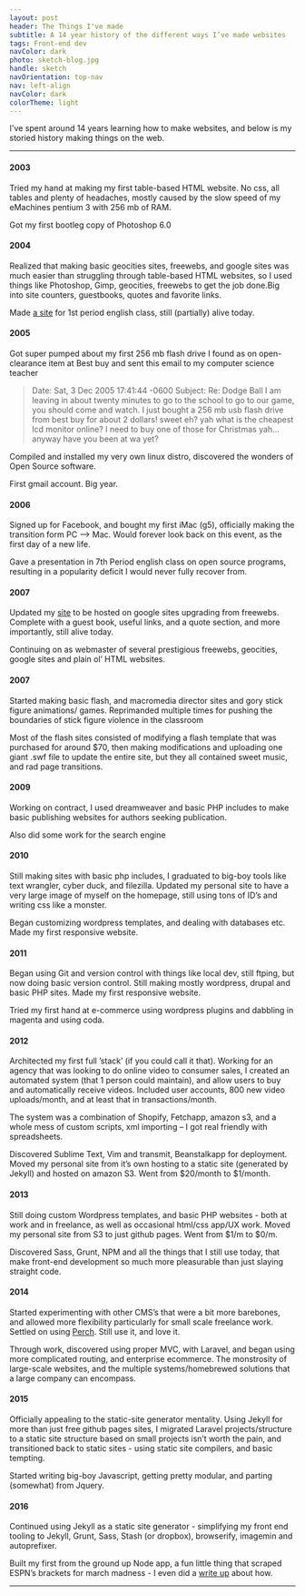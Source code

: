 ```yaml
---
layout: post
header: The Things I've made
subtitle: A 14 year history of the different ways I’ve made websites
tags: Front-end dev
navColor: dark
photo: sketch-blog.jpg
handle: sketch
navOrientation: top-nav
nav: left-align
navColor: dark
colorTheme: light
---
```


I've spent around 14 years learning how to make websites, and below is my storied history making things on the web.

---

<div class="history-content" markdown="1">

#### 2003
Tried my hand at making my first table-based HTML website. No css, all tables and plenty of headaches, mostly caused by the slow speed of my eMachines pentium 3 with 256 mb of RAM.

Got my first bootleg copy of Photoshop 6.0

#### 2004
Realized that making basic geocities sites, freewebs, and google sites was much easier than struggling through table-based HTML websites, so I used things like Photoshop, Gimp, geocities, freewebs to get the job done.Big into site counters, guestbooks, quotes and favorite links.

Made [a site](https://sites.google.com/site/1stperiodenglish/home) for 1st period english class, still (partially) alive today.

#### 2005
Got super pumped about my first 256 mb flash drive I found as on open-clearance item at Best buy and sent this email to my computer science teacher

>Date: Sat, 3 Dec 2005 17:41:44 -0600
Subject: Re: Dodge Ball
I am leaving in about twenty minutes to go to the school to go to our game, you should come and watch.  I just bought a 256 mb usb flash drive from best buy for about 2 dollars! sweet eh? yah what is the cheapest lcd monitor online?  I need to buy one of those for Christmas yah... anyway have you been at wa yet?

Compiled and installed my very own linux distro, discovered the wonders of Open Source software.

First gmail account. Big year.


#### 2006
Signed up for Facebook, and bought my first iMac (g5), officially making the transition form PC —> Mac. Would forever look back on this event, as the first day of a new life.

Gave a presentation in 7th Period english class on open source programs, resulting in a popularity deficit I would never fully recover from.

#### 2007
Updated my [site](https://sites.google.com/site/hanse00/home) to be hosted on google sites upgrading from freewebs.  Complete with a guest book, useful links, and a quote section, and more importantly, still alive today.

Continuing on as webmaster of several prestigious freewebs, geocities, google sites and plain ol’ HTML websites.

#### 2007
Started making basic flash, and macromedia director sites and gory stick figure animations/ games. Reprimanded multiple times for pushing the boundaries of stick figure violence in the classroom

Most of the flash sites consisted of modifying a flash template that was purchased for around $70, then making modifications and uploading one giant .swf file to update the entire site, but they all contained sweet music, and rad page transitions.

#### 2009
Working on contract, I used dreamweaver and basic PHP includes to make basic publishing websites for authors seeking publication.

Also did some work for the search engine


#### 2010

Still making sites with basic php includes, I graduated to big-boy tools like text wrangler, cyber duck, and filezilla. Updated my personal site to have a very large image of myself on the homepage, still using tons of ID’s and writing css like a monster.

Began customizing wordpress templates, and dealing with databases etc. Made my first responsive website.


#### 2011
Began using Git and version control with things like local dev, still ftping, but now doing basic version control. Still making mostly wordpress, drupal and basic PHP sites.  Made my first responsive website.

Tried my first hand at e-commerce using wordpress plugins and dabbling in magenta and using coda.

#### 2012
Architected my first full ’stack’ (if you could call it that).  Working for an agency that was looking to do online video to consumer sales, I created an automated system  (that 1 person could maintain), and allow users to buy and automatically receive videos. Included user accounts, 800 new video uploads/month, and at least that in transactions/month.

The system was a combination of Shopify, Fetchapp, amazon s3, and a whole mess of custom scripts, xml importing – I got real friendly with spreadsheets.

Discovered Sublime Text, Vim and transmit, Beanstalkapp for deployment.  Moved my personal site from it’s own hosting to a static site (generated by Jekyll) and hosted on amazon S3.  Went from $20/month to $1/month.

#### 2013
Still doing custom Wordpress templates, and basic PHP websites - both at work and in freelance, as well as occasional html/css app/UX work. Moved my personal site from S3 to just github pages. Went from $1/m to $0/m.

Discovered Sass, Grunt, NPM and all the things that I still use today, that make front-end development so much more pleasurable than just slaying straight code.

#### 2014
Started experimenting with other CMS’s that were a bit more barebones, and allowed more flexibility particularly for small scale freelance work. Settled on using [Perch](https://grabaperch.com/). Still use it, and love it.

Through work, discovered using proper MVC, with Laravel, and began using more complicated routing, and enterprise ecommerce. The monstrosity of large-scale websites, and the multiple systems/homebrewed solutions that a large company can encompass.

#### 2015
Officially appealing to the static-site generator mentality.  Using Jekyll for more than just free github pages sites, I migrated Laravel projects/structure to a static site structure based on small projects isn’t worth the pain, and transitioned back to static sites - using static site compilers, and basic tempting.

Started writing big-boy Javascript, getting pretty modular, and parting (somewhat) from Jquery.

#### 2016
Continued using Jekyll as a static site generator - simplifying my front end tooling to
Jekyll, Grunt, Sass, Stash (or dropbox), browserify, imagemin and autoprefixer.

Built my first from the ground up Node app, a fun little thing that scraped ESPN’s brackets for march madness - I even did a [write up](http://codepen.io/hans/post/node) about how.

</div>



---
